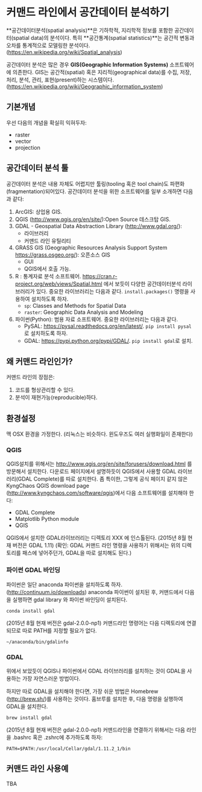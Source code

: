 # 커맨드 라인에서 공간데이터 분석하기

**공간데이터분석(spatial analysis)**은 
기하학적, 지리학적 정보를 포함한 
공간데이터(spatial data)의 분석이다.
특히 **공간통계(spatial statistics)**는 
공간적 변동과 오차를 통계적으로 모델링한 분석이다.
(<https://en.wikipedia.org/wiki/Spatial_analysis>)

공간데이터 분석은 많은 경우 **GIS(Geographic Information Systems)** 
소프트웨어에 의존한다.
GIS는 공간적(spatial) 혹은 지리적(geographical data)를
수집, 저장, 처리, 분석, 관리, 표현(present)하는 시스템이다.
(<https://en.wikipedia.org/wiki/Geographic_information_system>)

## 기본개념
우선 다음의 개념을 확실히 익혀두자:

- raster
- vector
- projection

## 공간데이터 분석 툴
공간데이터 분석은 
내용 자체도 어렵지만 툴링(tooling 혹은 tool chain)도
파편화(fragmentation)되어있다.
공간데이터 분석을 위한 소프트웨어를 일부 소개하면 다음과 같다:

1. ArcGIS: 상업용 GIS.
2. QGIS (<http://www.qgis.org/en/site/>):Open Source 데스크탑 GIS.
3. GDAL - Geospatial Data Abstraction Library (<http://www.gdal.org/>): 
    - 라이브러리
    - 커맨드 라인 유틸리티  
4. GRASS GIS (Geographic Resources Analysis Support System <https://grass.osgeo.org/>): 오픈소스 GIS
    - GUI
    - QGIS에서 호출 가능.
5. R : 통계자료 분석 소프트웨어. <https://cran.r-project.org/web/views/Spatial.html> 에서 보듯이
    다양한 공간데이터분석 라이브러리가 있다. 중요한 라이브러리는 다음과 같다. `install.packages()` 명령을 사용하여
    설치하도록 하자.
    - `sp`: Classes and Methods for Spatial Data
    - `raster`: Geographic Data Analysis and Modeling
6. 파이썬(Python): 범용 자료 소프트웨어. 중요한 라이브러리는 다음과 같다.
    - PySAL: <https://pysal.readthedocs.org/en/latest/>. `pip install pysal`로 설치하도록 하자.
    - GDAL: <https://pypi.python.org/pypi/GDAL/>. `pip install gdal`로 설치.

## 왜 커맨드 라인인가?
커맨드 라인의 장점은:

1. 코드를 형상관리할 수 있다.
2. 분석이 재현가능(reproducible)하다.


## 환경설정
맥 OSX 환경을 가정한다. (리눅스는 비슷하다. 윈도우즈도 여러 실행화일이 존재한다)

### QGIS
QGIS설치를 위해서는 <http://www.qgis.org/en/site/forusers/download.html> 를 방문해서 설치한다.
다운로드 페이지에서 설명하듯이 QGIS에서 사용할 
GDAL 라이브러리(GDAL Complete)를 따로 설치한다.
좀 특이한, 그렇게 공식 페이지 같지 않은
KyngChaos QGIS download page (<http://www.kyngchaos.com/software/qgis>)에서 다음 소프트웨어를 설치해야 한다:

- GDAL Complete
- Matplotlib Python module
- QGIS

QGIS에서 설치한 GDAL라이브러리는 디렉토리 XXX 에 인스톨된다.
(2015년 8월 현재 버전은 GDAL 1.11)
(확인: GDAL 커맨드 라인 명령을 사용하기 위해서는 위의 디렉토리를 패스에 넣어주던가, 
GDAL을 따로 설치해도 된다.)

### 파이썬 GDAL 바인딩
파이썬은 일단 anaconda 파이썬을 설치하도록 하자. (<http://continuum.io/downloads>)
anaconda 파이썬이 설치된 후,
커맨드에서 다음을 실행하면 gdal library 와 파이썬 바인딩이 설치된다.

    conda install gdal
    
(2015년 8월 현재 버전은 gdal-2.0.0-np1)
커맨드라인 명령어는 다음 디렉토리에 연결되므로 따로 PATH를 지정할 필요가 없다.

    ~/anaconda/bin/gdalinfo


### GDAL
위에서 보았듯이 QGIS나 파이썬에서 GDAL 라이브러리를 설치하는 것이 
GDAL을 사용하는 가장 자연스러운 방법이다.

하지만 따로 GDAL을 설치해야 한다면,
가장 쉬운 방법은 Homebrew (<http://brew.sh/>)를 사용하는 것이다.
홈브루를 설치한 후, 다음 명령을 실행하여 GDAL을 설치한다.

    brew install gdal

(2015년 8월 현재 버전은 gdal-2.0.0-np1)
커맨드라인을 연결하기 위해서는 다음 라인을 .bashrc 혹은 .zshrc에 추가하도록 하자:

    PATH=$PATH:/usr/local/Cellar/gdal/1.11.2_1/bin    

## 커맨드 라인 사용예
TBA
